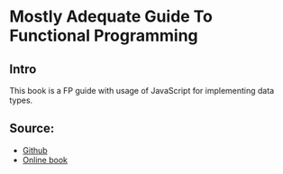 # Mostly Adequate Guide To Functional Programming

## Intro

This book is a FP guide with usage of JavaScript for implementing data types.

## Source:

- [Github](https://github.com/MostlyAdequate/mostly-adequate-guide)
- [Online book](https://mostly-adequate.gitbook.io/mostly-adequate-guide/)
